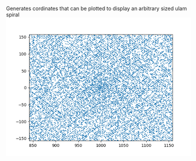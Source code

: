 Generates cordinates that can be plotted to display an arbitrary sized ulam spiral
![](./spiral.png)

